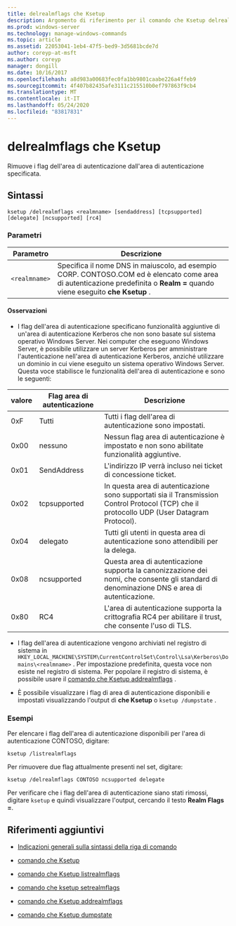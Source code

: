 ```yaml
---
title: delrealmflags che Ksetup
description: Argomento di riferimento per il comando che Ksetup delrealmflags, che rimuove i flag dell'area di autenticazione dall'area di autenticazione specificata.
ms.prod: windows-server
ms.technology: manage-windows-commands
ms.topic: article
ms.assetid: 22053041-1eb4-47f5-bed9-3d5681bcde7d
author: coreyp-at-msft
ms.author: coreyp
manager: dongill
ms.date: 10/16/2017
ms.openlocfilehash: a8d983a00683fec0fa1bb9801caabe226a4ffeb9
ms.sourcegitcommit: 4f407b82435afe3111c215510b0ef797863f9cb4
ms.translationtype: MT
ms.contentlocale: it-IT
ms.lasthandoff: 05/24/2020
ms.locfileid: "83817831"
---
```

# <a name="ksetup-delrealmflags"></a>delrealmflags che Ksetup

Rimuove i flag dell'area di autenticazione dall'area di autenticazione specificata.

## <a name="syntax"></a>Sintassi

```
ksetup /delrealmflags <realmname> [sendaddress] [tcpsupported] [delegate] [ncsupported] [rc4]
```

### <a name="parameters"></a>Parametri

| Parametro | Descrizione |
| --------- | ----------- |
| `<realmname>` | Specifica il nome DNS in maiuscolo, ad esempio CORP. CONTOSO.COM ed è elencato come area di autenticazione predefinita o **Realm =** quando viene eseguito **che Ksetup** . |

#### <a name="remarks"></a>Osservazioni

- I flag dell'area di autenticazione specificano funzionalità aggiuntive di un'area di autenticazione Kerberos che non sono basate sul sistema operativo Windows Server. Nei computer che eseguono Windows Server, è possibile utilizzare un server Kerberos per amministrare l'autenticazione nell'area di autenticazione Kerberos, anziché utilizzare un dominio in cui viene eseguito un sistema operativo Windows Server. Questa voce stabilisce le funzionalità dell'area di autenticazione e sono le seguenti:

| valore | Flag area di autenticazione | Descrizione |
| ----- | ---------- | ----------- |
| 0xF | Tutti | Tutti i flag dell'area di autenticazione sono impostati. |
| 0x00 | nessuno | Nessun flag area di autenticazione è impostato e non sono abilitate funzionalità aggiuntive. |
| 0x01 | SendAddress | L'indirizzo IP verrà incluso nei ticket di concessione ticket. |
| 0x02 | tcpsupported | In questa area di autenticazione sono supportati sia il Transmission Control Protocol (TCP) che il protocollo UDP (User Datagram Protocol). |
| 0x04 | delegato | Tutti gli utenti in questa area di autenticazione sono attendibili per la delega. |
| 0x08 | ncsupported | Questa area di autenticazione supporta la canonizzazione dei nomi, che consente gli standard di denominazione DNS e area di autenticazione. |
| 0x80 | RC4 | L'area di autenticazione supporta la crittografia RC4 per abilitare il trust, che consente l'uso di TLS. |

- I flag dell'area di autenticazione vengono archiviati nel registro di sistema in `HKEY_LOCAL_MACHINE\SYSTEM\CurrentControlSet\Control\Lsa\Kerberos\Domains\<realmname>` . Per impostazione predefinita, questa voce non esiste nel registro di sistema. Per popolare il registro di sistema, è possibile usare il [comando che Ksetup addrealmflags](ksetup-addrealmflags.md) .

- È possibile visualizzare i flag di area di autenticazione disponibili e impostati visualizzando l'output di **che Ksetup** o `ksetup /dumpstate` .

### <a name="examples"></a>Esempi

Per elencare i flag dell'area di autenticazione disponibili per l'area di autenticazione CONTOSO, digitare:

```
ksetup /listrealmflags
```

Per rimuovere due flag attualmente presenti nel set, digitare:

```
ksetup /delrealmflags CONTOSO ncsupported delegate
```

Per verificare che i flag dell'area di autenticazione siano stati rimossi, digitare `ksetup` e quindi visualizzare l'output, cercando il testo **Realm Flags =**.

## <a name="additional-references"></a>Riferimenti aggiuntivi

- [Indicazioni generali sulla sintassi della riga di comando](command-line-syntax-key.md)

- [comando che Ksetup](ksetup.md)

- [comando che Ksetup listrealmflags](ksetup-listrealmflags.md)

- [comando che ksetup setrealmflags](ksetup-setrealmflags.md)

- [comando che Ksetup addrealmflags](ksetup-addrealmflags.md)

- [comando che Ksetup dumpstate](ksetup-dumpstate.md)
